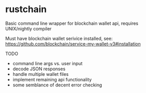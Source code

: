 # rustchain
Basic command line wrapper for blockchain wallet api, requires UNIX/nightly compiler

Must have blockchain wallet serivice installed, see: https://github.com/blockchain/service-my-wallet-v3#installation

TODO
- command line args vs. user input
- decode JSON responses
- handle multiple wallet files
- implement remaining api functionality
- some semblance of decent error checking 

